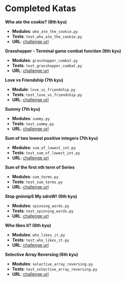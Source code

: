 # Completed Katas

**Who ate the cookie? (8th kyu)**

- **Modules**: `who_ate_the_cookie.py`
- **Tests**: `test_who_ate_the_cookie.py`
- **URL**: [challenge url](https://www.codewars.com/kata/who-ate-the-cookie/)

**Grasshopper - Terminal game combat function (8th kyu)**

- **Modules**: `grasshopper_combat.py`
- **Tests**: `test_grasshopper_combat.py`
- **URL**: [challenge url](https://www.codewars.com/kata/grasshopper-terminal-game-combat-function-1/)

**Love vs Friendship (7th kyu)**

- **Module**: `love_vs_friendship.py`
- **Tests**: `test_love_vs_friendship.py`
- **URL**: [challenge url](https://www.codewars.com/kata/love-vs-friendship/)

**Summy (7th kyu)**

- **Modules**: `summy.py`
- **Tests**: `test_summy.py`
- **URL**: [challenge url](https://www.codewars.com/kata/summy/)

**Sum of two lowest positive integers (7th kyu)**

- **Modules**: `sum_of_lowest_int.py`
- **Tests**: `test_sum_of_lowest_int.py`
- **URL**: [challenge url](https://www.codewars.com/kata/sum-of-two-lowest-positive-integers/)

**Sum of the first nth term of Series**

- **Modules**: `sum_terms.py`
- **Tests**: `test_sum_terms.py`
- **URL**: [challenge url](http://www.codewars.com/kata/sum-of-the-first-nth-term-of-series/)

**Stop gninnipS My sdroW! (6th kyu)**

- **Modules**: `spinning_words.py`
- **Tests**: `test_spinning_words.py`
- **URL**: [challenge url](https://www.codewars.com/kata/stop-gninnips-my-sdrow/)

**Who likes it? (6th kyu)**

- **Modules**: `who_likes_it.py`
- **Tests**: `test_who_likes_it.py`
- **URL**: [challenge url](https://www.codewars.com/kata/who-likes-it/)

**Selective Array Reversing (6th kyu)**

 - **Modules**: `selective_array_reversing.py`
 - **Tests**: `test_selective_array_reversing.py`
 - **URL**: [challenge url](https://www.codewars.com/kata/selective-array-reversing/)